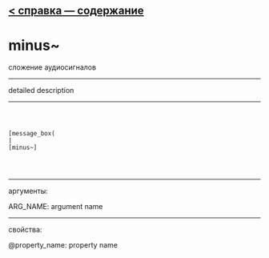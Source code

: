 [< справка — содержание](ceammc_lib.html)
---

# minus~


сложение аудиосигналов

---

detailed description
<br>


---


```



[message_box(                                 
|
[minus~]


            
```

---
аргументы:

ARG_NAME: argument name<br>

---
свойства:

@property_name: property name<br>

